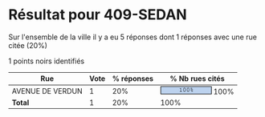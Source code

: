 # Résultat pour 409-SEDAN

Sur l'ensemble de la ville il y a eu 5 réponses dont 1 réponses avec une rue citée (20%)

1 points noirs identifiés

| Rue | Vote | % réponses | % Nb rues cités|
|-----|------|------------|----------------|
| AVENUE DE VERDUN | 1 | 20% | <img src="../../img/bar_100.gif" />&nbsp;100%|
| **Total** | 1 | 20% | 100%|
